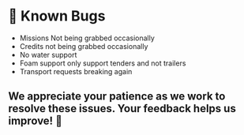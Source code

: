# 🐛 Known Bugs

- Missions Not being grabbed occasionally
- Credits not being grabbed occasionally
- No water support
- Foam support only support tenders and not trailers
- Transport requests breaking again

## We appreciate your patience as we work to resolve these issues. Your feedback helps us improve! 🙌
